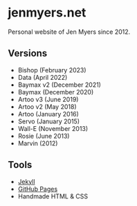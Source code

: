 # jenmyers.net

Personal website of Jen Myers since 2012.

## Versions

- Bishop (February 2023)
- Data (April 2022)
- Baymax v2 (December 2021)
- Baymax (December 2020)
- Artoo v3 (June 2019)
- Artoo v2 (May 2018)
- Artoo (January 2016)
- Servo (January 2015)
- Wall-E (November 2013)
- Rosie (June 2013)
- Marvin (2012)

## Tools

- [Jekyll](http://jekyllrb.com/)
- [GitHub Pages](http://pages.github.com/)
- Handmade HTML & CSS
